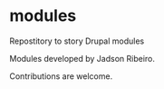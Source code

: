 # modules
Repostitory to story Drupal modules

Modules developed by Jadson Ribeiro.

Contributions are welcome.
